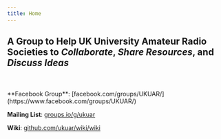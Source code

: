 ```yaml
---
title: Home
---
```


## A Group to Help UK University Amateur Radio Societies to *Collaborate*, *Share Resources*, and *Discuss Ideas*
<br>
<br>
**Facebook Group**: [facebook.com/groups/UKUAR/](https://www.facebook.com/groups/UKUAR/)

**Mailing List**: [groups.io/g/ukuar](groups.io/g/ukuar)

**Wiki**: [github.com/ukuar/wiki/wiki](github.com/ukuar/wiki/wiki)
